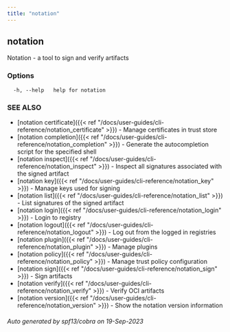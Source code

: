 ```yaml
---
title: "notation"
---
```


## notation

Notation - a tool to sign and verify artifacts

### Options

```
  -h, --help   help for notation
```

### SEE ALSO

* [notation certificate]({{< ref "/docs/user-guides/cli-reference/notation_certificate" >}})	 - Manage certificates in trust store
* [notation completion]({{< ref "/docs/user-guides/cli-reference/notation_completion" >}})	 - Generate the autocompletion script for the specified shell
* [notation inspect]({{< ref "/docs/user-guides/cli-reference/notation_inspect" >}})	 - Inspect all signatures associated with the signed artifact
* [notation key]({{< ref "/docs/user-guides/cli-reference/notation_key" >}})	 - Manage keys used for signing
* [notation list]({{< ref "/docs/user-guides/cli-reference/notation_list" >}})	 - List signatures of the signed artifact
* [notation login]({{< ref "/docs/user-guides/cli-reference/notation_login" >}})	 - Login to registry
* [notation logout]({{< ref "/docs/user-guides/cli-reference/notation_logout" >}})	 - Log out from the logged in registries
* [notation plugin]({{< ref "/docs/user-guides/cli-reference/notation_plugin" >}})	 - Manage plugins
* [notation policy]({{< ref "/docs/user-guides/cli-reference/notation_policy" >}})	 - Manage trust policy configuration
* [notation sign]({{< ref "/docs/user-guides/cli-reference/notation_sign" >}})	 - Sign artifacts
* [notation verify]({{< ref "/docs/user-guides/cli-reference/notation_verify" >}})	 - Verify OCI artifacts
* [notation version]({{< ref "/docs/user-guides/cli-reference/notation_version" >}})	 - Show the notation version information

###### Auto generated by spf13/cobra on 19-Sep-2023
